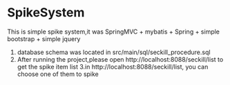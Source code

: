 # SpikeSystem
This is simple spike system,it was SpringMVC + mybatis + Spring + simple bootstrap + simple jquery
1. database schema was located in src/main/sql/seckill_procedure.sql
2. After running the project,please open http://localhost:8088/seckill/list to get the spike item list
3.in http://localhost:8088/seckill/list, you can choose one of them to spike
